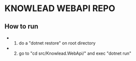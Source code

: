 # KNOWLEAD WEBAPI REPO

## How to run

- 1. do a "dotnet restore" on root directory
- 2. go to "cd src/Knowlead.WebApi/" and exec "dotnet run"
